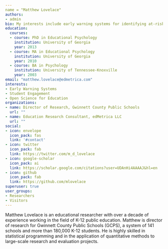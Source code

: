 ```yaml
---
name = "Matthew Lovelace"
authors:
- admin
bio: My interests include early warning systems for identifying at-risk students, dropout, and open science for education research.
education:
  courses:
  - course: PhD in Educational Psychology
    institution: University of Georgia
    year: 2013
  - course: MA in Educational Psychology
    institution: University of Georgia
    year: 2010
  - course: BA in Psychology
    institution: University of Tennessee-Knoxville
    year: 2003
email: "matthew.lovelace@edmetrica.com"
interests:
- Early Warning Systems
- Student Engagement
- Open Science for Education
organizations:
- name: Director of Research, Gwinnett County Public Schools
  url: ""
- name: Education Research Consultant, edMetrica LLC
  url: ""
social:
- icon: envelope
  icon_pack: fas
  link: '#contact'
- icon: twitter
  icon_pack: fab
  link: https://twitter.com/m_d_lovelace
- icon: google-scholar
  icon_pack: ai
  link: https://scholar.google.com/citations?user=UDAnHi4AAAAJ&hl=en
- icon: github
  icon_pack: fab
  link: https://github.com/mlovelace
superuser: true
user_groups:
- Researchers
- Visitors
---
```


Matthew Lovelace is an educational researcher with over a decade of experience working in the field of K-12 public education. Matthew is director of research for Gwinnett County Public Schools (GCPS), a system of 141 schools and more than 180,000 K-12 students. He is highly skilled in statistical programming and in the application of quantitative methods to large-scale research and evaluation projects.
